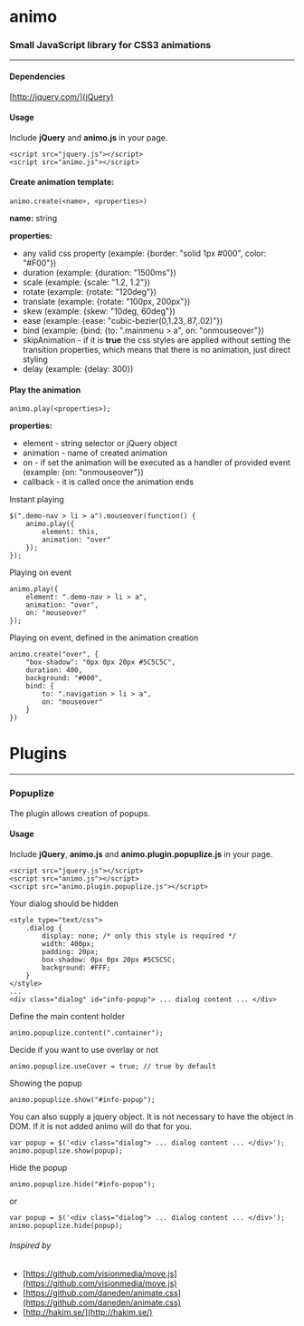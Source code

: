 # animo
### Small JavaScript library for CSS3 animations

*** 

#### Dependencies

[http://jquery.com/](jQuery)

#### Usage

Include **jQuery** and **animo.js** in your page.

    <script src="jquery.js"></script>
    <script src="animo.js"></script>

#### Create animation template:

    animo.create(<name>, <properties>)

**name:** string

**properties:**

- any valid css property (example: {border: "solid 1px #000", color: "#F00"})
- duration (example: {duration: "1500ms"})
- scale (example: {scale: "1.2, 1.2"})
- rotate (example: {rotate: "120deg"})
- translate (example: {rotate: "100px, 200px"})
- skew (example: {skew: "10deg, 60deg"})
- ease (example: {ease: "cubic-bezier(0,1.23,.87,.02)"})
- bind (example: {bind: {to: ".mainmenu > a", on: "onmouseover"})
- skipAnimation - if it is **true** the css styles are applied without setting the transition properties, which means that there is no animation, just direct styling
- delay (example: {delay: 300})


#### Play the animation

    animo.play(<properties>);

**properties:**

- element - string selector or jQuery object
- animation - name of created animation
- on - if set the animation will be executed as a handler of provided event (example: {on: "onmouseover"})
- callback - it is called once the animation ends

Instant playing

    $(".demo-nav > li > a").mouseover(function() {
        animo.play({
            element: this,
            animation: "over"
        });
    });

Playing on event

    animo.play({
        element: ".demo-nav > li > a",
        animation: "over",
        on: "mouseover"
    });

Playing on event, defined in the animation creation

    animo.create("over", {
        "box-shadow": "0px 0px 20px #5C5C5C",
        duration: 400,
        background: "#000",
        bind: {
            to: ".navigation > li > a",
            on: "mouseover"
        }
    })

# Plugins

***

### Popuplize

The plugin allows creation of popups. 

#### Usage

Include **jQuery**, **animo.js** and **animo.plugin.popuplize.js** in your page.

    <script src="jquery.js"></script>
    <script src="animo.js"></script>
    <script src="animo.plugin.popuplize.js"></script>

Your dialog should be hidden
    
    <style type="text/css">
        .dialog {
            display: none; /* only this style is required */
            width: 400px;
            padding: 20px;
            box-shadow: 0px 0px 20px #5C5C5C;
            background: #FFF;
        }
    </style>
    ...
    <div class="dialog" id="info-popup"> ... dialog content ... </div>

Define the main content holder

    animo.popuplize.content(".container");

Decide if you want to use overlay or not

    animo.popuplize.useCover = true; // true by default

Showing the popup

    animo.popuplize.show("#info-popup");

You can also supply a jquery object. It is not necessary to have the object in DOM. If it is not added animo will do that for you.

    var popup = $('<div class="dialog"> ... dialog content ... </div>');
    animo.popuplize.show(popup);

Hide the popup

    animo.popuplize.hide("#info-popup");

or 

    var popup = $('<div class="dialog"> ... dialog content ... </div>');
    animo.popuplize.hide(popup);


###### Inspired by
- [https://github.com/visionmedia/move.js](https://github.com/visionmedia/move.js)
- [https://github.com/daneden/animate.css](https://github.com/daneden/animate.css)
- [http://hakim.se/](http://hakim.se/)